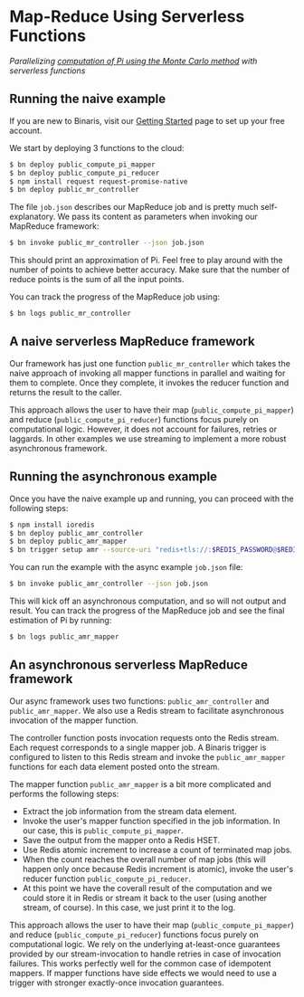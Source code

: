 # Map-Reduce Using Serverless Functions
*Parallelizing [computation of Pi using the Monte Carlo method](https://www.geeksforgeeks.org/estimating-value-pi-using-monte-carlo/) with serverless functions*

## Running the naive example

If you are new to Binaris, visit our [Getting Started](https://dev.binaris.com/tutorials/python/getting-started/) page to set up your free account.

We start by deploying 3 functions to the cloud:

```bash
$ bn deploy public_compute_pi_mapper
$ bn deploy public_compute_pi_reducer
$ npm install request request-promise-native
$ bn deploy public_mr_controller
```

The file `job.json` describes our MapReduce job and is pretty much self-explanatory. We pass its content as parameters when invoking our MapReduce framework:

```bash
$ bn invoke public_mr_controller --json job.json
```

This should print an approximation of Pi. Feel free to play around with the number of points to achieve better accuracy. Make sure that the number of reduce points is the sum of all the input points.

You can track the progress of the MapReduce job using:

```bash
$ bn logs public_mr_controller
```

## A naive serverless MapReduce framework

Our framework has just one function `public_mr_controller` which takes the naive approach of invoking all mapper functions in parallel and waiting for them to complete. Once they complete, it invokes the reducer function and returns the result to the caller.

This approach allows the user to have their map (`public_compute_pi_mapper`) and reduce (`public_compute_pi_reducer`) functions focus purely on computational logic. However, it does not account for failures, retries or laggards. In other examples we use streaming to implement a more robust asynchronous framework.

## Running the asynchronous example

Once you have the naive example up and running, you can proceed with the following steps:

```bash
$ npm install ioredis
$ bn deploy public_amr_controller
$ bn deploy public_amr_mapper
$ bn trigger setup amr --source-uri "redis+tls://:$REDIS_PASSWORD@$REDIS_HOST:$REDIS_PORT#inputs" --target public_amr_mapper
```

You can run the example with the async example `job.json` file:

```bash
$ bn invoke public_amr_controller --json job.json
```

This will kick off an asynchronous computation, and so will not output and result. You can track the progress of the MapReduce job and see the final estimation of Pi by running:

```bash
$ bn logs public_amr_mapper
```

## An asynchronous serverless MapReduce framework

Our async framework uses two functions: `public_amr_controller` and `public_amr_mapper`. We also use a Redis stream to facilitate asynchronous invocation of the mapper function.

The controller function posts invocation requests onto the Redis stream. Each request corresponds to a single mapper job. A Binaris trigger is configured to listen to this Redis stream and invoke the `public_amr_mapper` functions for each data element posted onto the stream.

The mapper function `public_amr_mapper` is a bit more complicated and performs the following steps:
* Extract the job information from the stream data element.
* Invoke the user's mapper function specified in the job information. In our case, this is `public_compute_pi_mapper`.
* Save the output from the mapper onto a Redis HSET.
* Use Redis atomic increment to increase a count of terminated map jobs.
* When the count reaches the overall number of map jobs (this will happen only once because Redis increment is atomic), invoke the user's reducer function `public_compute_pi_reducer`.
* At this point we have the coverall result of the computation and we could store it in Redis or stream it back to the user (using another stream, of course). In this case, we just print it to the log.

This approach allows the user to have their map (`public_compute_pi_mapper`) and reduce (`public_compute_pi_reducer`) functions focus purely on computational logic. We rely on the underlying at-least-once guarantees provided by our stream-invocation to handle retries in case of invocation failures. This works perfectly well for the common case of idempotent mappers. If mapper functions have side effects we would need to use a trigger with stronger exactly-once invocation guarantees.
